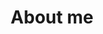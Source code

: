 ---
layout: sidebar-gateway
sidebar_align: right
title: About me
tilestag: tiles-about-me
permalink: /about-me/index.html
image: /images/uploads/profile_head_squarecropped_weboptimised.jpg
intro_paragraph: |-
  My name is Paul Burdon. I am a degree qualified, authentic Traditional Acupuncturist. I provide individualised, patient-centred treatments that are focused on addressing what matters to you. In both my personal and professional life, I believe in nourishing people from the inside out and forming long lasting relationships based on trust, integrity and commitment.
  
   Below you can find links to information about my training, my background and other aspects of my practise. I am a full member of the British Acupuncture Council (BAcC) The BAcC is the largest governing body for Acupuncturists in the UK. Membership of the BAcC gives you complete confidence that I am trained to the highest standards in Chinese Medicine theory and diagnosis and treatment using Acupuncture, that I engage in continuing professional study and that I am fully insured.

  From 2017 until 2019, I was a founding director and Vice-Chairman of Evidence Based Acupuncture.
  Evidence Based Acupuncture is a US based charity that works to improve health outcomes for members of the public by communicating where and how the scientific evidence relating to Acupuncture shows Acupuncture to be a better or safer treatment than existing treatment options.
  I also have a degree in Psychology from Cardiff University.

---